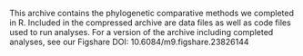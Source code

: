 This archive contains the phylogenetic comparative methods we completed in R. Included in the compressed archive are data files as well as code files used to run analyses.  For a version of the archive including completed analyses, see our Figshare DOI: 10.6084/m9.figshare.23826144
